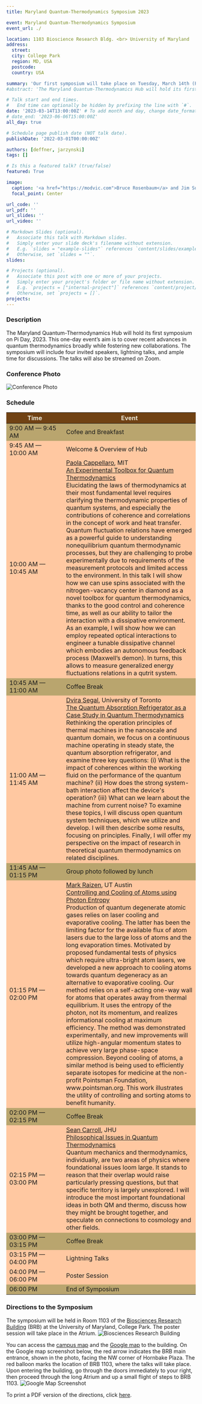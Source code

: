 ```yaml
---
title: Maryland Quantum-Thermodynamics Symposium 2023

event: Maryland Quantum-Thermodynamics Symposium
event_url: ./

location: 1103 Bioscience Research Bldg. <br> University of Maryland
address:
  street:
  city: College Park
  region: MD, USA
  postcode: 
  country: USA

summary: 'Our first symposium will take place on Tuesday, March 14th (Pi Day!), 2023!'
#abstract: 'The Maryland Quantum-Thermodynamics Hub will hold its first symposium on Pi Day, 2023. This one-day event’s aim is to cover recent advances in quantum thermodynamics broadly while fostering new collaborations. The symposium will include four invited speakers, lightning talks, and ample time for discussions.'

# Talk start and end times.
#   End time can optionally be hidden by prefixing the line with `#`.
date: '2023-03-14T13:00:00Z' # To add month and day, change date_format in params.yaml
# date_end: '2023-06-06T15:00:00Z'
all_day: true

# Schedule page publish date (NOT talk date).
publishDate: '2022-03-01T00:00:00Z'

authors: [deffner, jarzynski]
tags: []

# Is this a featured talk? (true/false)
featured: True

image:
  caption: '<a href="https://modvic.com">Bruce Rosenbaum</a> and Jim Su'
  focal_point: Center

url_code: ''
url_pdf: ''
url_slides: ''
url_video: ''

# Markdown Slides (optional).
#   Associate this talk with Markdown slides.
#   Simply enter your slide deck's filename without extension.
#   E.g. `slides = "example-slides"` references `content/slides/example-slides.md`.
#   Otherwise, set `slides = ""`.
slides:

# Projects (optional).
#   Associate this post with one or more of your projects.
#   Simply enter your project's folder or file name without extension.
#   E.g. `projects = ["internal-project"]` references `content/project/deep-learning/index.md`.
#   Otherwise, set `projects = []`.
projects:
---
```


### Description

The Maryland Quantum-Thermodynamics Hub will hold its first symposium on Pi Day, 2023. This one-day event’s aim is to cover recent advances in quantum thermodynamics broadly while fostering new collaborations. The symposium will include four invited speakers, lightning talks, and ample time for discussions. The talks will also be streamed on Zoom.

### Conference Photo

![Conference Photo](quantum_symposium_group_march_14.jpeg)

<!-- ### Registration
Please fill out the [form](https://docs.google.com/forms/d/e/1FAIpQLSeDzA_GcMM28n5Nyd2vrmMG8YR3LeXPSsl_jTgEJWm9KnYC0w/viewform) to register for the symposium. Virtual attendance is possible.  -->

### Schedule

<table class="table table-bordered table-responsive">
  <thead class="thead" style="background-color: #704214;">
    <tr>
      <th style="width: 30%; color: #EAE7D6;">Time</th>
      <th style="color: #EAE7D6;">Event</th>
    </tr>
  </thead>
  <tbody>
    <tr style="background-color: #b9a56e;">
      <td>9:00 AM — 9:45 AM</td>
      <td>Cofee and Breakfast</td>
    </tr>
    <tr style="background-color: #ffc8a1;">
      <td>9:45 AM — 10:00 AM</td>
      <td>Welcome & Overview of Hub</td>
    </tr>
    <tr style="background-color: #ffc8a1;">
      <td>10:00 AM — 10:45 AM</td>
      <td><a href="https://physics.mit.edu/faculty/paola-cappellaro/">Paola Cappellaro</a>, MIT
      <br> 
      <a data-toggle="collapse" href="#Cappellaro" role="button" aria-expanded="false" aria-controls="Cappellaro">An Experimental Toolbox for Quantum Thermodynamics</a>
      <div class="collapse" id="Cappellaro">
      Elucidating the laws of thermodynamics at their most fundamental level requires clarifying the thermodynamic properties of quantum systems, and especially the contributions of coherence and correlations in the concept of work and heat transfer. Quantum fluctuation relations have emerged as a powerful guide to understanding nonequilibrium quantum thermodynamic processes, but they are challenging to probe experimentally due to requirements of the measurement protocols and limited access to the environment.  In this talk I will show how we can use spins associated with the nitrogen-vacancy center in diamond as a novel toolbox for quantum thermodynamics, thanks to the good control and coherence time, as well as our ability to tailor the interaction with a dissipative environment. As an example, I will show how we can employ repeated optical interactions to engineer a tunable dissipative channel which embodies an autonomous feedback process (Maxwell’s demon). In turns, this allows to measure generalized energy fluctuations relations in a qutrit system.
      </div>
      </td>
    </tr>
    <tr style="background-color: #b9a56e;">
      <td>10:45 AM — 11:00 AM</td>
      <td>Coffee Break</td>
    </tr>
    <tr style="background-color: #ffc8a1;">
      <td>11:00 AM — 11:45 AM</td>
      <td><a href="https://sites.chem.utoronto.ca/chemistry/dsegal/">Dvira Segal</a>, University of Toronto
      <br> 
      <a data-toggle="collapse" href="#Segal" role="button" aria-expanded="false" aria-controls="Segal">The Quantum Absorption Refrigerator as a Case Study in Quantum Thermodynamics</a>
      <div class="collapse" id="Segal">
      Rethinking the operation principles of thermal machines in the nanoscale and quantum domain, we focus on a continuous machine operating in steady state, the quantum absorption refrigerator, and examine three key questions: (i) What is the impact of coherences within the working fluid on the performance of the quantum machine? (ii) How does the strong system-bath interaction affect the device's operation?  (iii) What can we learn about the machine from current noise? To examine these topics, I will discuss open quantum system techniques, which we utilize and develop. I will then describe some results, focusing on principles. Finally, I will offer my perspective on the impact of research in theoretical quantum thermodynamics on related disciplines.
      </div>
      </td>
    </tr>
    <tr style="background-color: #b9a56e;">
      <td>11:45 AM — 01:15 PM</td>
      <td>Group photo followed by lunch</td>
    </tr>
    <tr style="background-color: #ffc8a1;">
      <td>01:15 PM — 02:00 PM</td>
      <td><a href="https://raizenlab.ph.utexas.edu/">Mark Raizen</a>, UT Austin
      <br> <a data-toggle="collapse" href="#Raizen" role="button" aria-expanded="false" aria-controls="Raizen"> Controlling and Cooling of Atoms using Photon Entropy</a>
      <div class="collapse" id="Raizen">
      Production of quantum degenerate atomic gases relies on laser cooling and evaporative cooling.  The latter has been the limiting factor for the available flux of atom lasers due to the large loss of atoms and the long evaporation times.  Motivated by proposed fundamental tests of physics which require ultra-bright atom lasers, we developed a new approach to cooling atoms towards quantum degeneracy as an alternative to evaporative cooling.  Our method relies on a self-acting one-way wall for atoms that operates away from thermal equilibrium.  It uses the entropy of the photon, not its momentum, and realizes informational cooling at maximum efficiency.  The method was demonstrated experimentally, and new improvements will utilize high-angular momentum states to achieve very large phase-space compression.  Beyond cooling of atoms, a similar method is being used to efficiently separate isotopes for medicine at the non-profit Pointsman Foundation, www.pointsman.org.  This work illustrates the utility of controlling and sorting atoms to benefit humanity.
      </div>
      </td>
    </tr>
    <tr style="background-color: #b9a56e;">
      <td>02:00 PM — 02:15 PM</td>
      <td>Coffee Break</td>
    </tr>
    <tr style="background-color: #ffc8a1;">
      <td>02:15 PM — 03:00 PM</td>
      <td><a href="https://www.preposterousuniverse.com/">Sean Carroll</a>, JHU
      <br> <a data-toggle="collapse" href="#Carroll" role="button" aria-expanded="false" aria-controls="Carroll"> Philosophical Issues in Quantum Thermodynamics</a>
      <div class="collapse" id="Carroll">
      Quantum mechanics and thermodynamics, individually, are two areas of physics where foundational issues loom large. It stands to reason that their overlap would raise particularly pressing questions, but that specific territory is largely unexplored. I will introduce the most important foundational ideas in both QM and thermo, discuss how they might be brought together, and speculate on connections to cosmology and other fields.
      </div>
      </td>
    </tr>
    <tr style="background-color: #b9a56e;">
      <td>03:00 PM — 03:15 PM</td>
      <td>Coffee Break</td>
    </tr>
    <tr style="background-color: #ffc8a1;">
      <td>03:15 PM — 04:00 PM</td>
      <td>Lightning Talks</td>
    </tr>
    <tr style="background-color: #ffc8a1;">
      <td>04:00 PM — 06:00 PM</td>
      <td>Poster Session</td>
    </tr>
    <tr style="background-color: #b9a56e;">
      <td>06:00 PM </td>
      <td>End of Symposium</td>
    </tr>
  </tbody>
</table>

### Directions to the Symposium

The symposium will be held in Room 1103 of the [Biosciences Research Building](https://facilities.umd.edu/node/37298) (BRB) at the University of Maryland, College Park. The poster session will take place in the Atrium.
![Biosciences Research Building](./BRB.jpg)

You can access the [campus map](https://maps.umd.edu/map/index.html?feature=building&name=413&basemap=detailed&hideiframe=true) and the [Google map](https://www.google.com/maps/place/Biosciences+Research+Building,+College+Park,+MD+20740/@38.989032,-76.9473592,17z/data=!3m1!4b1!4m6!3m5!1s0x89b7c6983db1236d:0xa59a6c3927bc68ed!8m2!3d38.9890321!4d-76.9431374!16s%2Fg%2F12hlfgm6n) to the building. On the Google map screenshot below, the red arrow indicates the BRB main entrance, shown in the photo, facing the NW corner of Hornbake Plaza. The red balloon marks the location of BRB 1103, where the talks will take place. Upon entering the building, go through the doors immediately to your right, then proceed through the long Atrium and up a small flight of steps to BRB 1103.
![Google Map Screenshot](./map_screenshot.webp)

To print a PDF version of the directions, click [here](./directions.pdf).
